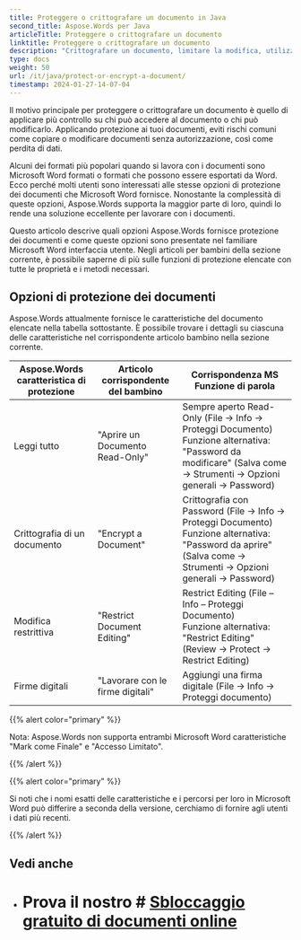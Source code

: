 ```yaml
---
title: Proteggere o crittografare un documento in Java
second_title: Aspose.Words per Java
articleTitle: Proteggere o crittografare un documento
linktitle: Proteggere o crittografare un documento
description: "Crittografare un documento, limitare la modifica, utilizzare firme digitali per la protezione dei documenti. Aspose.Words supporta la maggior parte Opzioni di protezione di Word utilizzando Java."
type: docs
weight: 50
url: /it/java/protect-or-encrypt-a-document/
timestamp: 2024-01-27-14-07-04
---
```


Il motivo principale per proteggere o crittografare un documento è quello di applicare più controllo su chi può accedere al documento o chi può modificarlo. Applicando protezione ai tuoi documenti, eviti rischi comuni come copiare o modificare documenti senza autorizzazione, così come perdita di dati.

Alcuni dei formati più popolari quando si lavora con i documenti sono Microsoft Word formati o formati che possono essere esportati da Word. Ecco perché molti utenti sono interessati alle stesse opzioni di protezione dei documenti che Microsoft Word fornisce. Nonostante la complessità di queste opzioni, Aspose.Words supporta la maggior parte di loro, quindi lo rende una soluzione eccellente per lavorare con i documenti.

Questo articolo descrive quali opzioni Aspose.Words fornisce protezione dei documenti e come queste opzioni sono presentate nel familiare Microsoft Word interfaccia utente. Negli articoli per bambini della sezione corrente, è possibile saperne di più sulle funzioni di protezione elencate con tutte le proprietà e i metodi necessari.

## Opzioni di protezione dei documenti

Aspose.Words attualmente fornisce le caratteristiche del documento elencate nella tabella sottostante. È possibile trovare i dettagli su ciascuna delle caratteristiche nel corrispondente articolo bambino nella sezione corrente.

|  Aspose.Words caratteristica di protezione |  Articolo corrispondente del bambino |  Corrispondenza MS Funzione di parola |
|  -------------------------------  |  ------------------------------  |  ------------------------------------------------------------  |
|  Leggi tutto |  "Aprire un Documento Read-Only" |  Sempre aperto Read-Only (File → Info → Proteggi Documento)<br/>Funzione alternativa: "Password da modificare" (Salva come → Strumenti → Opzioni generali → Password) |
|  Crittografia di un documento |  "Encrypt a Document" |  Crittografia con Password (File → Info → Proteggi Documento)<br/>Funzione alternativa: "Password da aprire" (Salva come → Strumenti → Opzioni generali → Password) |
|  Modifica restrittiva |  "Restrict Document Editing" |  Restrict Editing (File – Info – Proteggi Documento)<br/>Funzione alternativa: "Restrict Editing" (Review → Protect → Restrict Editing) |
|  Firme digitali |  "Lavorare con le firme digitali" |  Aggiungi una firma digitale (File → Info → Proteggi documento) |

{{% alert color="primary" %}}

Nota: Aspose.Words non supporta entrambi Microsoft Word caratteristiche "Mark come Finale" e "Accesso Limitato".

{{% /alert %}}

{{% alert color="primary" %}}

Si noti che i nomi esatti delle caratteristiche e i percorsi per loro in Microsoft Word può differire a seconda della versione, cerchiamo di fornire agli utenti i dati più recenti.

{{% /alert %}}

## Vedi anche

* # Prova il nostro # [Sbloccaggio gratuito di documenti online](https://products.aspose.app/words/unlock)
